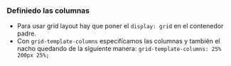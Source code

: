 ### Definiedo las columnas
- Para usar grid layout hay que poner el ```display: grid``` en el contenedor padre.
- Con ```grid-template-columns``` especifícamos las columnas y también el nacho quedando de la siguiente manera:
```grid-template-columns: 25% 200px 25%;```